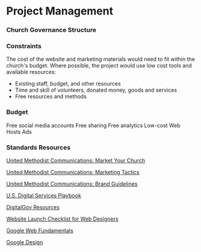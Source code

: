 # Project Management

### Church Governance Structure

### Constraints
The cost of the website and marketing materials would need to fit within the church's budget. Where possible, the project would use low cost tools and available resources:

* Existing staff, budget, and other resources 
* Time and skill of volunteers, donated money, goods and services
* Free resources and methods

### Budget

Free social media accounts
Free sharing
Free analytics
Low-cost Web Hosts
Ads

### Standards Resources

[United Methodist Communications: Market Your Church](http://www.umcom.org/learn/market-your-church-getting-started)

[United Methodist Communications: Marketing Tactics](http://s3.amazonaws.com/Website_Properties_UGC/market-your-church/documents/STEP_4_IMPLEMENTATION_HOMEWORK.PDF)

[United Methodist Communications: Brand Guidelines](http://www.umcom.org/tools/brand-guidelines)

[U.S. Digital Services Playbook](http://playbook.cio.gov)

[DigitalGov Resources](http://www.digitalgov.gov/resources)

[Website Launch Checklist for Web Designers](https://github.com/tutsplus/Website-Launch-Checklist-for-Web-Designers)

[Google Web Fundamentals](https://developers.google.com/web/fundamentals)

[Google Design](http://www.google.com/design)




 